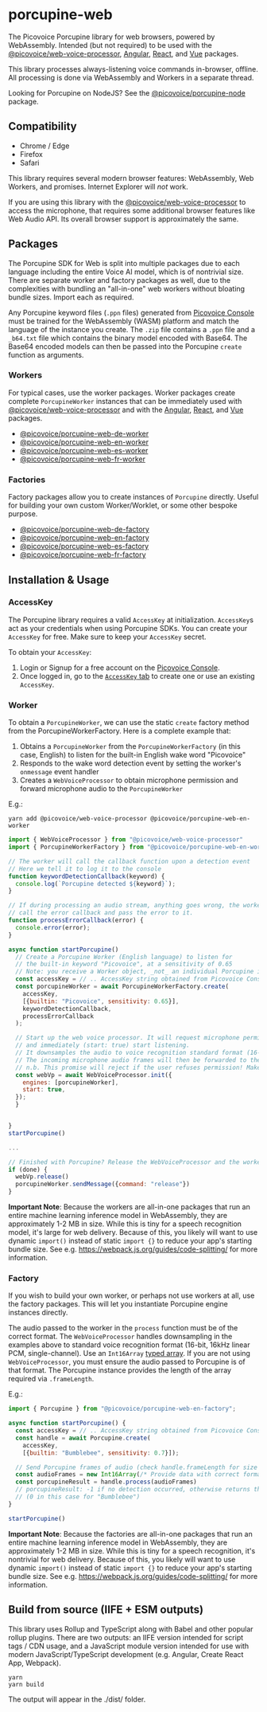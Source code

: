 # porcupine-web

The Picovoice Porcupine library for web browsers, powered by WebAssembly. Intended (but not required) to be used with the [@picovoice/web-voice-processor](https://www.npmjs.com/package/@picovoice/web-voice-processor), [Angular](https://www.npmjs.com/package/@picovoice/porcupine-web-angular), [React](https://www.npmjs.com/package/@picovoice/porcupine-web-react), and [Vue](https://www.npmjs.com/package/@picovoice/porcupine-web-vue) packages.

This library processes always-listening voice commands in-browser, offline. All processing is done via WebAssembly and Workers in a separate thread.

Looking for Porcupine on NodeJS? See the [@picovoice/porcupine-node](https://www.npmjs.com/package/@picovoice/porcupine-node) package.

## Compatibility

- Chrome / Edge
- Firefox
- Safari

This library requires several modern browser features: WebAssembly, Web Workers, and promises. Internet Explorer will _not_ work.

If you are using this library with the [@picovoice/web-voice-processor](https://www.npmjs.com/package/@picovoice/web-voice-processor) to access the microphone, that requires some additional browser features like Web Audio API. Its overall browser support is approximately the same.

## Packages

The Porcupine SDK for Web is split into multiple packages due to each language including the entire Voice AI model, which is of nontrivial size. There are separate worker and factory packages as well, due to the complexities with bundling an "all-in-one" web workers without bloating bundle sizes. Import each as required.

Any Porcupine keyword files (`.ppn` files) generated from [Picovoice Console](https://picovoice.ai/console/) must be trained for the WebAssembly (WASM) platform and match the language of the instance you create. The `.zip` file contains a `.ppn` file and a `_b64.txt` file which contains the binary model encoded with Base64. The Base64 encoded models can then be passed into the Porcupine `create` function as arguments.

### Workers 

For typical cases, use the worker packages. Worker packages create complete `PorcupineWorker` instances that can be immediately used with [@picovoice/web-voice-processor](https://www.npmjs.com/package/@picovoice/web-voice-processor) and with the [Angular](https://www.npmjs.com/package/@picovoice/porcupine-web-angular), [React](https://www.npmjs.com/package/@picovoice/porcupine-web-react), and [Vue](https://www.npmjs.com/package/@picovoice/porcupine-web-vue) packages.

* [@picovoice/porcupine-web-de-worker](https://www.npmjs.com/package/@picovoice/porcupine-web-de-worker)
* [@picovoice/porcupine-web-en-worker](https://www.npmjs.com/package/@picovoice/porcupine-web-en-worker)
* [@picovoice/porcupine-web-es-worker](https://www.npmjs.com/package/@picovoice/porcupine-web-es-worker)
* [@picovoice/porcupine-web-fr-worker](https://www.npmjs.com/package/@picovoice/porcupine-web-fr-worker)

### Factories

Factory packages allow you to create instances of `Porcupine` directly. Useful for building your own custom Worker/Worklet, or some other bespoke purpose.

* [@picovoice/porcupine-web-de-factory](https://www.npmjs.com/package/@picovoice/porcupine-web-de-factory)
* [@picovoice/porcupine-web-en-factory](https://www.npmjs.com/package/@picovoice/porcupine-web-en-factory)
* [@picovoice/porcupine-web-es-factory](https://www.npmjs.com/package/@picovoice/porcupine-web-es-factory)
* [@picovoice/porcupine-web-fr-factory](https://www.npmjs.com/package/@picovoice/porcupine-web-fr-factory)

## Installation & Usage

### AccessKey

The Porcupine library requires a valid `AccessKey` at initialization. `AccessKey`s act as your credentials when using Porcupine SDKs.
You can create your `AccessKey` for free. Make sure to keep your `AccessKey` secret.

To obtain your `AccessKey`:
1. Login or Signup for a free account on the [Picovoice Console](https://picovoice.ai/console/).
2. Once logged in, go to the [`AccessKey` tab](https://console.picovoice.ai/access_key) to create one or use an existing `AccessKey`.

### Worker

To obtain a `PorcupineWorker`, we can use the static `create` factory method from the PorcupineWorkerFactory. Here is a complete example that:

1. Obtains a `PorcupineWorker` from the `PorcupineWorkerFactory` (in this case, English) to listen for the built-in English wake word "Picovoice"
1. Responds to the wake word detection event by setting the worker's `onmessage` event handler
1. Creates a `WebVoiceProcessor` to obtain microphone permission and forward microphone audio to the `PorcupineWorker`

E.g.:

```console
yarn add @picovoice/web-voice-processor @picovoice/porcupine-web-en-worker
```

```javascript
import { WebVoiceProcessor } from "@picovoice/web-voice-processor"
import { PorcupineWorkerFactory } from "@picovoice/porcupine-web-en-worker";

// The worker will call the callback function upon a detection event
// Here we tell it to log it to the console
function keywordDetectionCallback(keyword) {
  console.log(`Porcupine detected ${keyword}`);
}

// If during processing an audio stream, anything goes wrong, the worker will
// call the error callback and pass the error to it.
function processErrorCallback(error) {
  console.error(error); 
}

async function startPorcupine()
  // Create a Porcupine Worker (English language) to listen for 
  // the built-in keyword "Picovoice", at a sensitivity of 0.65
  // Note: you receive a Worker object, _not_ an individual Porcupine instance
  const accessKey = // .. AccessKey string obtained from Picovoice Console (https://picovoice.ai/console/)
  const porcupineWorker = await PorcupineWorkerFactory.create(
    accessKey,
    [{builtin: "Picovoice", sensitivity: 0.65}],
    keywordDetectionCallback,
    processErrorCallback
  );

  // Start up the web voice processor. It will request microphone permission 
  // and immediately (start: true) start listening.
  // It downsamples the audio to voice recognition standard format (16-bit 16kHz linear PCM, single-channel)
  // The incoming microphone audio frames will then be forwarded to the Porcupine Worker
  // n.b. This promise will reject if the user refuses permission! Make sure you handle that possibility.
  const webVp = await WebVoiceProcessor.init({
    engines: [porcupineWorker],
    start: true,
  });
  }


}
startPorcupine()

...

// Finished with Porcupine? Release the WebVoiceProcessor and the worker.
if (done) {
  webVp.release()
  porcupineWorker.sendMessage({command: "release"}) 
}

```

**Important Note**: Because the workers are all-in-one packages that run an entire machine learning inference model in WebAssembly, they are approximately 1-2 MB in size. While this is tiny for a speech recognition model, it's large for web delivery. Because of this, you likely will want to use dynamic `import()` instead of static `import {}` to reduce your app's starting bundle size. See e.g. https://webpack.js.org/guides/code-splitting/ for more information.

### Factory

If you wish to build your own worker, or perhaps not use workers at all, use the factory packages. This will let you instantiate Porcupine engine instances directly.

The audio passed to the worker in the `process` function must be of the correct format. The `WebVoiceProcessor` handles downsampling in the examples above to standard voice recognition format (16-bit, 16kHz linear PCM, single-channel). Use an `Int16Array` [typed array](https://developer.mozilla.org/en-US/docs/Web/JavaScript/Typed_arrays). If you are not using `WebVoiceProcessor`, you must ensure the audio passed to Porcupine is of that format. The Porcupine instance provides the length of the array required via `.frameLength`.

E.g.:

```javascript
import { Porcupine } from "@picovoice/porcupine-web-en-factory";

async function startPorcupine() {
  const accessKey = // .. AccessKey string obtained from Picovoice Console (https://picovoice.ai/console/)
  const handle = await Porcupine.create(
    accessKey,
    [{builtin: "Bumblebee", sensitivity: 0.7}]);

  // Send Porcupine frames of audio (check handle.frameLength for size of array)
  const audioFrames = new Int16Array(/* Provide data with correct format and size */)
  const porcupineResult = handle.process(audioFrames)
  // porcupineResult: -1 if no detection occurred, otherwise returns the index of the item in the array 
  // (0 in this case for "Bumblebee")
}

startPorcupine()
```

**Important Note**: Because the factories are all-in-one packages that run an entire machine learning inference model in WebAssembly, they are approximately 1-2 MB in size. While this is tiny for a speech recognition, it's nontrivial for web delivery. Because of this, you likely will want to use dynamic `import()` instead of static `import {}` to reduce your app's starting bundle size. See e.g. https://webpack.js.org/guides/code-splitting/ for more information.

## Build from source (IIFE + ESM outputs)

This library uses Rollup and TypeScript along with Babel and other popular rollup plugins. There are two outputs: an IIFE version intended for script tags / CDN usage, and a JavaScript module version intended for use with modern JavaScript/TypeScript development (e.g. Angular, Create React App, Webpack).

```console
yarn
yarn build
```

The output will appear in the ./dist/ folder.
